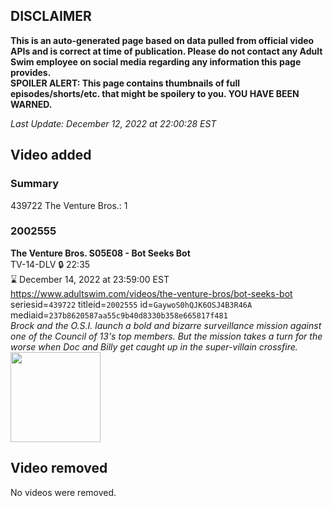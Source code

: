 ## DISCLAIMER
**This is an auto-generated page based on data pulled from official video APIs and is correct at time of publication. Please do not contact any Adult Swim employee on social media regarding any information this page provides.**  
**SPOILER ALERT: This page contains thumbnails of full episodes/shorts/etc. that might be spoilery to you. YOU HAVE BEEN WARNED.**  

_Last Update: December 12, 2022 at 22:00:28 EST_
## Video added
### Summary
439722 The Venture Bros.: 1  
### 2002555
**The Venture Bros. S05E08 - Bot Seeks Bot**  
TV-14-DLV 🔒 22:35  
⌛ December 14, 2022 at 23:59:00 EST  
https://www.adultswim.com/videos/the-venture-bros/bot-seeks-bot  
seriesid=`439722` titleid=`2002555` id=`GaywoS0hQJK6OSJ4B3R46A` mediaid=`237b8620587aa55c9b40d8330b358e665817f481`  
_Brock and the O.S.I. launch a bold and bizarre surveillance mission against one of the Council of 13's top members. But the mission takes a turn for the worse when Doc and Billy get caught up in the super-villain crossfire._  
<a href="https://media.cdn.adultswim.com/uploads/20210106/thumbnails/2_21161412349-venture_505_dup_20130709.jpg"><img src="https://media.cdn.adultswim.com/uploads/20210106/thumbnails/2_21161412349-venture_505_dup_20130709.jpg" height="144px" /></a>
## Video removed
No videos were removed.  
